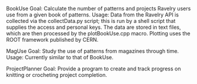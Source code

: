 BookUse
Goal: Calculate the number of patterns and projects Ravelry users use from a given book of patterns.
Usage: Data from the Ravelry API is collected via the collectData.py script; this is run by a shell script that supplies the access and personal keys.  The data are stored in text files, which are then processed by the plotBookUse.cpp macro.  Plotting uses the ROOT framework published by CERN.

MagUse
Goal: Study the use of patterns from magazines through time.
Usage: Currently similar to that of BookUse.

ProjectPlanner
Goal: Provide a program to create and track progress on knitting or crocheting project completion.